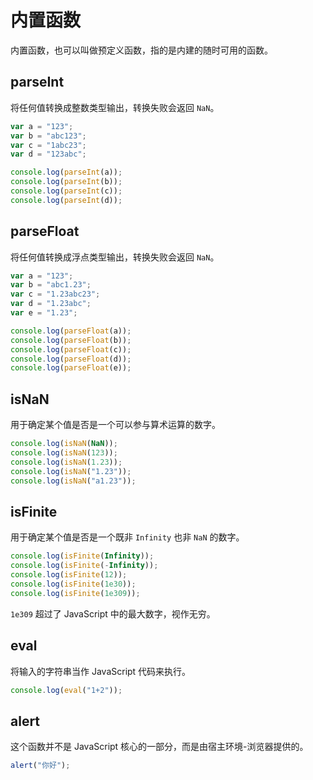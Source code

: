 # 内置函数

内置函数，也可以叫做预定义函数，指的是内建的随时可用的函数。

## parseInt

将任何值转换成整数类型输出，转换失败会返回 `NaN`。

<div class="run"></div>

```JavaScript
var a = "123";
var b = "abc123";
var c = "1abc23";
var d = "123abc";

console.log(parseInt(a));
console.log(parseInt(b));
console.log(parseInt(c));
console.log(parseInt(d));
```

## parseFloat

将任何值转换成浮点类型输出，转换失败会返回 `NaN`。

<div class="run"></div>

```JavaScript
var a = "123";
var b = "abc1.23";
var c = "1.23abc23";
var d = "1.23abc";
var e = "1.23";

console.log(parseFloat(a));
console.log(parseFloat(b));
console.log(parseFloat(c));
console.log(parseFloat(d));
console.log(parseFloat(e));
```

## isNaN

用于确定某个值是否是一个可以参与算术运算的数字。

<div class="run"></div>

```JavaScript
console.log(isNaN(NaN));
console.log(isNaN(123));
console.log(isNaN(1.23));
console.log(isNaN("1.23"));
console.log(isNaN("a1.23"));
```

## isFinite

用于确定某个值是否是一个既非 `Infinity` 也非 `NaN` 的数字。

<div class="run"></div>

```JavaScript
console.log(isFinite(Infinity));
console.log(isFinite(-Infinity));
console.log(isFinite(12));
console.log(isFinite(1e30));
console.log(isFinite(1e309));
```

`1e309` 超过了 JavaScript 中的最大数字，视作无穷。

## eval

将输入的字符串当作 JavaScript 代码来执行。

<div class="run"></div>

```JavaScript
console.log(eval("1+2"));
```

## alert

这个函数并不是 JavaScript 核心的一部分，而是由宿主环境-浏览器提供的。

```JavaScript
alert("你好");
```
